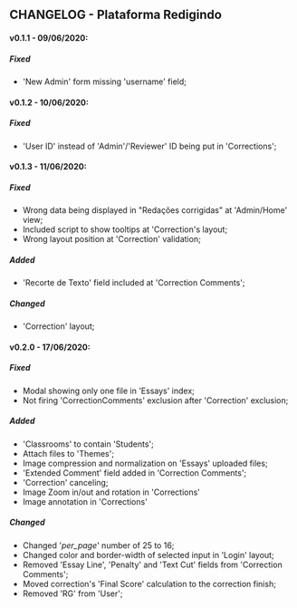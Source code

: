 ## CHANGELOG - Plataforma Redigindo

#### v0.1.1 - 09/06/2020:
##### Fixed
- 'New Admin' form missing 'username' field;

#### v0.1.2 - 10/06/2020:
##### Fixed
-  'User ID' instead of 'Admin'/'Reviewer' ID being put in 'Corrections';

#### v0.1.3 - 11/06/2020:
##### Fixed
- Wrong data being displayed in "Redações corrigidas" at 'Admin/Home' view;
- Included script to show tooltips at 'Correction's layout;
- Wrong layout position at 'Correction' validation;

##### Added

- 'Recorte de Texto' field included at 'Correction Comments';

##### Changed

- 'Correction' layout;

#### v0.2.0 - 17/06/2020:
##### Fixed

- Modal showing only one file in 'Essays' index;
- Not firing 'CorrectionComments' exclusion after 'Correction' exclusion;

##### Added

- 'Classrooms' to contain 'Students';
- Attach files to 'Themes';
- Image compression and normalization on 'Essays' uploaded files;
- 'Extended Comment' field added in 'Correction Comments';
- 'Correction' canceling;
- Image Zoom in/out and rotation in 'Corrections'
- Image annotation in 'Corrections'

##### Changed

- Changed '_per_page_' number of 25 to 16;
- Changed color and border-width of selected input in 'Login' layout; 
- Removed 'Essay Line', 'Penalty' and 'Text Cut' fields from 'Correction Comments';
- Moved correction's 'Final Score' calculation to the correction finish;
- Removed 'RG' from 'User';

